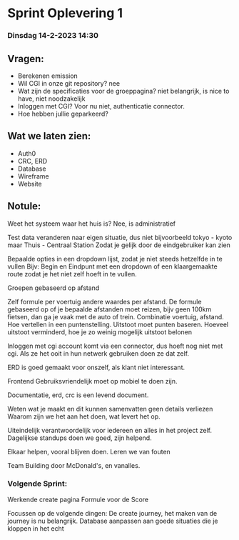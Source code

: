 # Sprint Oplevering 1

### Dinsdag 14-2-2023 14:30

## Vragen:

-   Berekenen emission
-   Wil CGI in onze git repository? nee
-   Wat zijn de specificaties voor de groeppagina? niet belangrijk, is nice to have, niet noodzakelijk
-   Inloggen met CGI? Voor nu niet, authenticatie connector.
-   Hoe hebben jullie geparkeerd?

## Wat we laten zien:

-   Auth0
-   CRC, ERD
-   Database
-   Wireframe
-   Website

## Notule:

Weet het systeem waar het huis is?
Nee, is administratief

Test data veranderen naar eigen situatie, dus niet bijvoorbeeld tokyo - kyoto maar Thuis - Centraal Station
Zodat je gelijk door de eindgebruiker kan zien

Bepaalde opties in een dropdown lijst, zodat je niet steeds hetzelfde in te vullen
Bijv: Begin en Eindpunt met een dropdown of een klaargemaakte route zodat je het niet zelf hoeft in te vullen.

Groepen gebaseerd op afstand

Zelf formule per voertuig andere waardes per afstand.
De formule gebaseerd op of je bepaalde afstanden moet reizen, bijv geen 100km fietsen, dan ga je vaak met de auto of trein.
Combinatie voertuig, afstand. Hoe vertellen in een puntenstelling.
Uitstoot moet punten baseren.
Hoeveel uitstoot verminderd, hoe je zo weinig mogelijk uitstoot belonen

Inloggen met cgi account komt via een connector, dus hoeft nog niet met cgi. Als ze het ooit in hun netwerk gebruiken doen ze dat zelf.

ERD is goed gemaakt voor onszelf, als klant niet interessant.

Frontend Gebruiksvriendelijk
moet op mobiel te doen zijn.

Documentatie, erd, crc is een levend document.

Weten wat je maakt en dit kunnen samenvatten
geen details verliezen
Waarom zijn we het aan het doen, wat levert het op.

Uiteindelijk verantwoordelijk voor iedereen en alles in het project zelf.
Dagelijkse standups doen we goed, zijn helpend.

Elkaar helpen, vooral blijven doen.
Leren we van fouten

Team Building door McDonald's, en vanalles.

### Volgende Sprint:

Werkende create pagina
Formule voor de Score

Focussen op de volgende dingen:
De create journey, het maken van de journey is nu belangrijk.
Database aanpassen aan goede situaties die je kloppen in het echt
